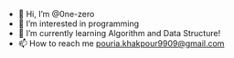 - 👋 Hi, I’m @0ne-zero
- 👀 I’m interested in programming
- 🌱 I’m currently learning Algorithm and Data Structure!
- 📫 How to reach me pouria.khakpour9909@gmail.com

